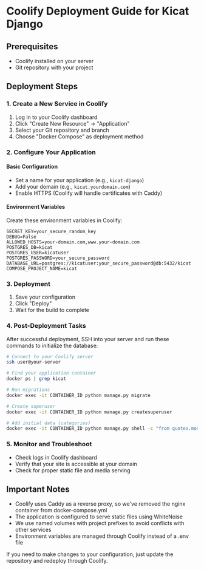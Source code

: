 # Coolify Deployment Guide for Kicat Django

## Prerequisites
- Coolify installed on your server
- Git repository with your project

## Deployment Steps

### 1. Create a New Service in Coolify

1. Log in to your Coolify dashboard
2. Click "Create New Resource" → "Application"
3. Select your Git repository and branch
4. Choose "Docker Compose" as deployment method

### 2. Configure Your Application

#### Basic Configuration
- Set a name for your application (e.g., `kicat-django`)
- Add your domain (e.g., `kicat.yourdomain.com`)
- Enable HTTPS (Coolify will handle certificates with Caddy)

#### Environment Variables
Create these environment variables in Coolify:

```
SECRET_KEY=your_secure_random_key
DEBUG=False
ALLOWED_HOSTS=your-domain.com,www.your-domain.com
POSTGRES_DB=kicat
POSTGRES_USER=kicatuser
POSTGRES_PASSWORD=your_secure_password
DATABASE_URL=postgres://kicatuser:your_secure_password@db:5432/kicat
COMPOSE_PROJECT_NAME=kicat
```

### 3. Deployment

1. Save your configuration
2. Click "Deploy"
3. Wait for the build to complete

### 4. Post-Deployment Tasks

After successful deployment, SSH into your server and run these commands to initialize the database:

```bash
# Connect to your Coolify server
ssh user@your-server

# Find your application container
docker ps | grep kicat

# Run migrations
docker exec -it CONTAINER_ID python manage.py migrate

# Create superuser
docker exec -it CONTAINER_ID python manage.py createsuperuser

# Add initial data (categories)
docker exec -it CONTAINER_ID python manage.py shell -c "from quotes.models import ServiceCategory, ServiceType; cat1 = ServiceCategory.objects.create(name='통역'); ServiceType.objects.create(name='순차통역', category=cat1, is_active=True); ServiceType.objects.create(name='동시통역', category=cat1, is_active=True); cat2 = ServiceCategory.objects.create(name='번역'); ServiceType.objects.create(name='일반번역', category=cat2, is_active=True); ServiceType.objects.create(name='전문번역', category=cat2, is_active=True); print('Service categories and types created!')"
```

### 5. Monitor and Troubleshoot

- Check logs in Coolify dashboard
- Verify that your site is accessible at your domain
- Check for proper static file and media serving

## Important Notes

- Coolify uses Caddy as a reverse proxy, so we've removed the nginx container from docker-compose.yml
- The application is configured to serve static files using WhiteNoise
- We use named volumes with project prefixes to avoid conflicts with other services
- Environment variables are managed through Coolify instead of a .env file

If you need to make changes to your configuration, just update the repository and redeploy through Coolify. 
